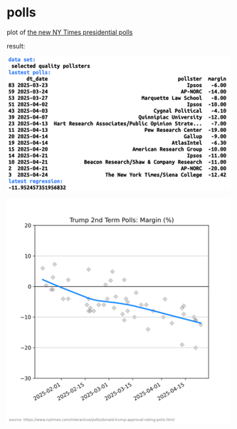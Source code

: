 # polls

plot of [the new NY Times presidential polls](https://www.nytimes.com/interactive/polls/donald-trump-approval-rating-polls.html)

result:

![example](result.png)

![example](result2.png)
